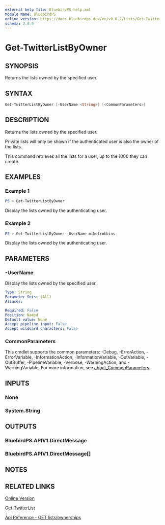 ```yaml
---
external help file: BluebirdPS-help.xml
Module Name: BluebirdPS
online version: https://docs.bluebirdps.dev/en/v0.6.2/Lists/Get-TwitterListByOwner
schema: 2.0.0
---
```


# Get-TwitterListByOwner

## SYNOPSIS

Returns the lists owned by the specified user.

## SYNTAX

```powershell
Get-TwitterListByOwner [-UserName <String>] [<CommonParameters>]
```

## DESCRIPTION

Returns the lists owned by the specified user.

Private lists will only be shown if the authenticated user is also the owner of the lists.

This command retrieves all the lists for a user, up to the 1000 they can create.

## EXAMPLES

### Example 1

```powershell
PS > Get-TwitterListByOwner
```

Display the lists owned by the authenticating user.

### Example 2

```powershell
PS > Get-TwitterListByOwner -UserName mikefrobbins
```

Display the lists owned by the authenticating user.

## PARAMETERS

### -UserName

Display the lists owned by the specified user.

```yaml
Type: String
Parameter Sets: (All)
Aliases:

Required: False
Position: Named
Default value: None
Accept pipeline input: False
Accept wildcard characters: False
```

### CommonParameters

This cmdlet supports the common parameters: -Debug, -ErrorAction, -ErrorVariable, -InformationAction, -InformationVariable, -OutVariable, -OutBuffer, -PipelineVariable, -Verbose, -WarningAction, and -WarningVariable. For more information, see [about_CommonParameters](http://go.microsoft.com/fwlink/?LinkID=113216).

## INPUTS

### None

### System.String

## OUTPUTS

### BluebirdPS.APIV1.DirectMessage

### BluebirdPS.APIV1.DirectMessage[]

## NOTES

## RELATED LINKS

[Online Version](https://docs.bluebirdps.dev/en/v0.6.2/Lists/Get-TwitterListByOwner)

[Get-TwitterList](https://docs.bluebirdps.dev/en/v0.6.2/Lists/Get-TwitterList)

[Api Reference - GET lists/ownerships](https://developer.twitter.com/en/docs/twitter-api/v1/accounts-and-users/create-manage-lists/api-reference/get-lists-ownerships)
